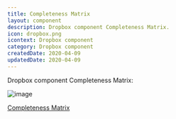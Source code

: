 ```yaml
---
title: Completeness Matrix
layout: component
description: Dropbox component Completeness Matrix.
icon: dropbox.png
icontext: Dropbox component
category: Dropbox component
createdDate: 2020-04-09
updatedDate: 2020-04-09
---
```


Dropbox component Completeness Matrix:

![image](https://user-images.githubusercontent.com/16806832/78768387-87e0d180-7994-11ea-8808-6fdff76930b7.png)

[Completeness Matrix](https://docs.google.com/spreadsheets/d/1_pTQlFCJeknj26AXo0HC0fxOxigY012GVUfeH1lWekc/edit#gid=0)
